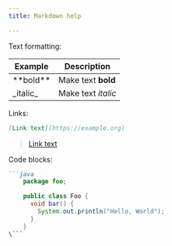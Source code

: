 ```yaml
---
title: Markdown help

---
```

Text formatting:

Example | Description
-------|-------
\*\*bold\*\* | Make text **bold**
\_italic\_ | Make text _italic_

Links:

```markdown
[Link text](https://example.org)
```

> [Link text](https://example.org)	

Code blocks:

```markdown
```java
    package foo;

    public class Foo {
      void bar() {
        System.out.println("Hello, World");
      }
    }
\```  
